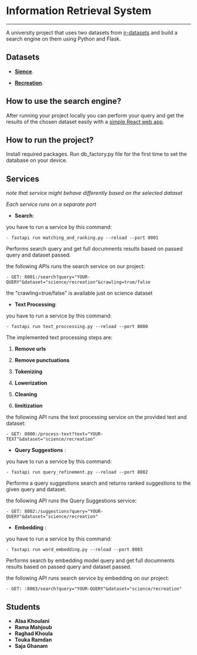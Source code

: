 # Information Retrieval System

***

A university project that uses two datasets from [ir-datasets](https://ir-datasets.com/) and build a search engine on them using Python and Flask.

## Datasets

- [**Sience**](https://ir-datasets.com/lotte.html#lotte/science/dev).

- [**Recreation**](https://ir-datasets.com/lotte.html#lotte/recreation/dev).


## How to use the search engine?

After running your project locally you can perform your query and get the results of the chosen dataset easily with a [simple React web app](https://github.com/RamaMahjoub/IR-Frontend).


## How to run the project?

Install required packages. 
Run db_factory.py file for the first time to set the database on your device.

## Services


*note that service might behave differently based on the selected dataset*

*Each service runs on a separate port*

- **Search**:

you have to run a service by this command:

    - fastapi run matching_and_ranking.py --reload --port 8001

Performs search query and get full documnents results based on passed query and dataset passed.

the following APIs runs the search service on our project:

    - GET: 8001:/search?query="YOUR-QUERY"&dataset="science/recreation"&crawling=true/false
the "crawling=true/false" is available just on science dataset


- **Text Processing**:

you have to run a service by this command:

    - fastapi run text_proccessing.py --reload --port 8000

The implemented text processing steps are:


1. **Remove urls**


2. **Remove punctuations**


3. **Tokenizing**


3. **Lowerization**


5. **Cleaning**


6. **limitization**

the following API runs the text processing service on the provided text and dataset:

    - GET: 8000:/process-text?text="YOUR-TEXT"&dataset="science/recreation"


- **Query Suggestions** :

you have to run a service by this command:

    - fastapi run query_refinement.py --reload --port 8002

Performs a query suggestions search and returns ranked suggestions to the given query and dataset.

the following API runs the Query Suggestions service:

    - GET: 8002:/suggestions?query="YOUR-QUERY"&dataset="science/recreation"


- **Embedding** :

you have to run a service by this command:

    - fastapi run word_embedding.py --reload --port 8003

Performs search by embedding model query and get full documnents results based on passed query and dataset passed.

the following API runs search service by embedding on our project:

    - GET: :8003/search?query="YOUR-QUERY"&dataset="science/recreation"


## Students

- **Alaa Khoulani**
- **Rama Mahjoub**
- **Raghad Khoula**
- **Touka Ramdan**
- **Saja Ghanam**

